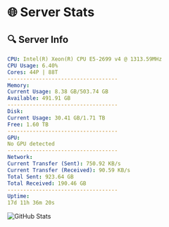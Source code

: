 # 🌐 Server Stats
## 🔍 Server Info
```yaml
CPU: Intel(R) Xeon(R) CPU E5-2699 v4 @ 1313.59MHz
CPU Usage: 6.40%
Cores: 44P | 88T
-----------------------------------
Memory:
Current Usage: 8.38 GB/503.74 GB
Available: 491.91 GB
-----------------------------------
Disk:
Current Usage: 30.41 GB/1.71 TB
Free: 1.60 TB
-----------------------------------
GPU:
No GPU detected
-----------------------------------
Network:
Current Transfer (Sent): 750.92 KB/s
Current Transfer (Received): 90.59 KB/s
Total Sent: 923.64 GB
Total Received: 190.46 GB
-----------------------------------
Uptime:
17d 11h 36m 20s
```
![GitHub Stats](https://img.shields.io/badge/Updated-2025-05-07_04:45:08-blue)